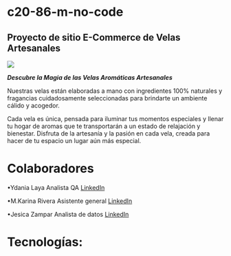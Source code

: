 # c20-86-m-no-code
## Proyecto de sitio E-Commerce de Velas Artesanales

<img src= "Imagen\Banner web horizontal nuevos productos  minimalista orgánico  verde y marrón .png">

***Descubre la Magia de las Velas Aromáticas Artesanales***

 Nuestras velas están elaboradas a mano con ingredientes 100% naturales y fragancias cuidadosamente seleccionadas para brindarte un ambiente cálido y acogedor. 
 
 Cada vela es única, pensada para iluminar tus momentos especiales y llenar tu hogar de aromas que te transportarán a un estado de relajación y bienestar. Disfruta de la artesanía y la pasión en cada vela, creada para hacer de tu espacio un lugar aún más especial.

# Colaboradores
•Ydania Laya
 Analista QA
[LinkedIn](https://www.linkedin.com/in/ydania-laya/)
 
•M.Karina Rivera
 Asistente general
 [LinkedIn](https://www.linkedin.com/in/maria-karina-rivera-646aaa252?utm_source=share&utm_campaign=share_via&utm_content=profile&utm_medium=android_app)


 
•Jesica Zampar 
 Analista de datos
 [LinkedIn](https://www.linkedin.com/in/jesica-zampar-13z/)
 
 

 # Tecnologías:


 
 
 
